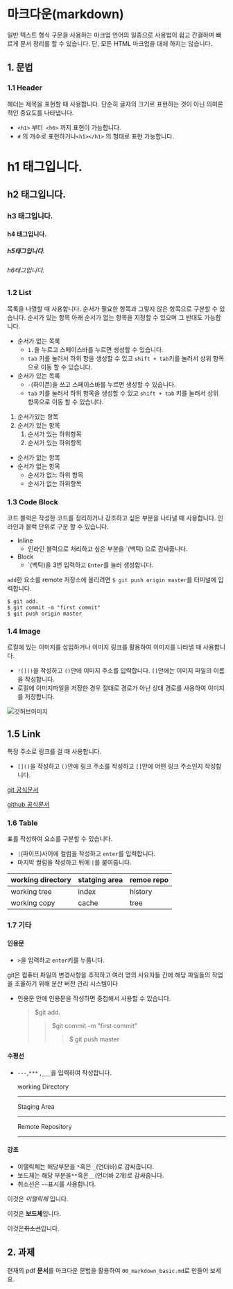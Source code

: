 # 마크다운(markdown)

일반 텍스트 형식 구문을 사용하는 마크업 언어의 일종으로 사용법이 쉽고 간결하며 빠르게 문서 정리를 할 수 있습니다. 단, 모든 HTML 마크업을 대체 하지는 않습니다.



## 1. 문법

### 1.1 Header

 헤더는 제목을 표현할 때 사용합니다. 단순히 글자의 크기르 표현하는 것이 아닌 의미론적인 중요도를 나타냅니다. 

- `<h1>` 부터` <h6>` 까지 표현이 가능합니다.
- `#` 의 개수로 표현하거나`<h1></h1>` 의 형태로 표현 가능합니다. 



# h1 태그입니다.

## h2 태그입니다.

### h3 태그입니다.

#### h4 태그입니다.

##### h5태그입니다.

###### h6태그입니다.



### 1.2 List

목록을 나열할 때 사용합니다. 순서가 필요한 항목과 그렇지 않은 항목으로 구분할 수 있습니다. 순서가 있는 항목 아래 순서가 없는 항목을 지정할 수 있으며 그 반대도 가능합니다.

- 순서가 없는 목록 
  - `1.`을 누르고 스페이스바를 누르면 생성할 수 있습니다.
  - `tab` 키를 눌러서 하위 항을 생성할 수 있고 `shift + tab`키를 눌러서 상위 항목으로 이동 할 수 있습니다.
- 순서가 있는 목록
  - `-`(하이픈)을 쓰고 스페이스바를 누르면 생성할 수 있습니다. 
  - `tab` 키를 눌러서 하위 항목을 생성할 수 있고 `shift + tab` 키를 눌러서 상위 항목으로 이동 할 수 있습니다.



1. 순서가있는 항목
2. 순서가 있는 항목
   1. 순서가 있는 하위항목
   2. 순서가 있는 하위항목



- 순서가 없는 항목
- 순서가 없는 항목
  - 순서가 없느 하위 항목
  - 순서가 없는 하위항목





### 1.3 Code Block

코드 블럭은 작성한 코드를 정리하거나 강조하고 싶은 부분을 나타낼 때 사용합니다. 인라인과 블럭 단위로 구분 할 수 있습니다.

- Inline
  - 인라인 블럭으로 처리하고 싶은 부분을 `(백틱) 으로 감싸줍니다.
- Block
  - \`(백틱)을 3번 입력하고 `Enter`를 눌러 생성합니다.



`add`한 요소를 remote 저장소에 올리려면 `$ git push origin master`를 터미널에 입력합니다.

``` shell
$ git add.
$ git commit -m "first commit"
$ git push origin master
```



### 1.4 Image

로컬에 있는 이미지를 삽입하거나 이미지 링크를 활용하여 이미지를 나타낼 때 사용합니다.

- `![]()`을 작성하고 `()`안에 이미지 주소를 입력합니다. `[]`안에는 이미지 파일의 이름을 작성합니다.
- 로컬에 이미지파일을 저장한 경우 절대로 경로가 아닌 상대 경로를 사용하여 이미지를 저장합니다.



![깃허브이미지](https://nesoy.github.io/assets/logo/github.png)



## 1.5 Link 

특정 주소로 링크를 걸 때 사용합니다.

- `[]()`을 작성하고 `()`안에 링크 주소를 작성하고 `[]`안에 어떤 링크 주소인지 작성합니다.

[git 공식문서](https://git-scm.com/)

[github 공식문서](https://github.com/)



### 1.6 Table

표를 작성하여 요소를 구분할 수 있습니다.

- `|`(파이프)사이에 컬럼을 작성하고 `enter`를 입력합니다.
- 마지막 컬럼을 작성하고 뒤에 `|`를 붙여줍니다.



| working directory | statging area | remoe repo |
| ----------------- | ------------- | ---------- |
| working tree      | index         | history    |
| working copy      | cache         | tree       |



### 1.7 기타

#### 인용문

- `>`을 입력하고 `enter`키를 누릅니다.

git은 컴퓨터 파일의 변경사항을 추적하고 여러 명의 사요자들 간에 해당 파일들의 작업을 조율하기 위해 분산 버전 관리 시스템이다

- 인용문 안에 인용문을 작성하면 중첩해서 사용할 수 있습니다. 

  > $git add.
  >
  > >$git commit -m "first commit"
  > >
  > >> $ git push master



#### 수평선

- `---`,`***` ,`___`을 입력하여 작성합니다. 

  working Directory

  ---

  Staging Area

  ---

  Remote Repository

  ---



#### 강조

- 이탤릭체는 해당부분을 `*`혹은 `_`(언더바)로 감싸줍니다.
- 보드체는 해당 부분을`**`혹은`__`(언더바 2개)로 감싸줍니다.
- 취소선은 `~~`표시를 사용합니다.

이것은 *이탤릭체* 입니다.

이것은 **보드체**입니다.

이것은~~취소선~~입니다.



## 2. 과제

현재의 pdf **문서**를 마크다운 문법을 활용하여 `00_markdown_basic.md`로 만들어 보세요.



